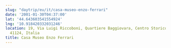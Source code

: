 ```yaml
---
slug: "daytrip/eu/it/casa-museo-enzo-ferrari"
date: '2001-01-30T04:37:00'
lat: '44.643603541554924'
lng: '10.918420332031246'
location: 19, Via Luigi Riccoboni, Quartiere Baggiovara, Centro Storico, Modena, Emilia-Romagna,
  41124, Italia
title: Casa Museo Enzo Ferrari
---
```




